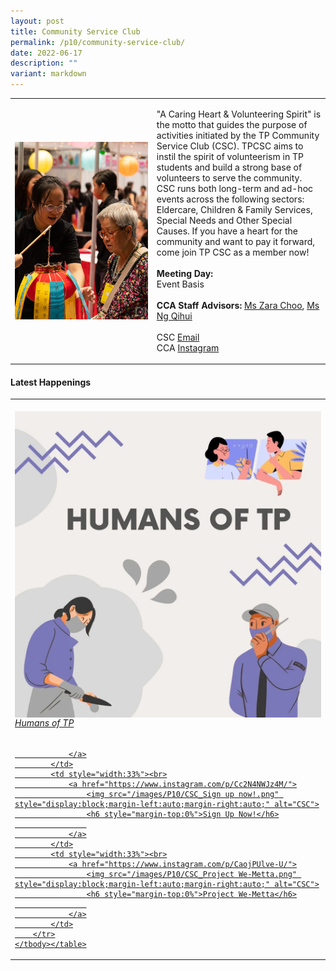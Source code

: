 ```yaml
---
layout: post
title: Community Service Club
permalink: /p10/community-service-club/
date: 2022-06-17
description: ""
variant: markdown
---
```

<div>
    <table>
        <tbody><tr>
            <td style="width:45%"><img src="/images/CCA_csc.jpg" style="display:block;margin-left:auto;margin-right:auto;" alt="Community Service Club"></td>
            <td>
                <p>
                    "A Caring Heart &amp; Volunteering Spirit" is the motto that guides the purpose of activities initiated by the TP Community Service Club (CSC). TPCSC aims to instil the spirit of volunteerism in TP students and build a strong base of volunteers to serve the community. CSC runs both long-term and ad-hoc events across the following sectors: Eldercare, Children &amp; Family Services, Special Needs and Other Special Causes. If you have a heart for the community and want to pay it forward, come join TP CSC as a member now!<br>
                    <br>
                    <b>Meeting Day:</b> 
									<br>Event Basis<br>
                    <br>
                    <b>CCA Staff Advisors:</b> <a href="mailto:Zara_CHOO@tp.edu.sg">Ms Zara Choo</a>,  <a href="mailto:NG_Qihui@tp.edu.sg">Ms Ng Qihui</a> <br>
                    <br>
                    CSC <a href="mailto:csc@student.tp.edu.sg">Email</a><br>
                    CCA <a href="https://www.instagram.com/tp_csc">Instagram</a>
                </p>
            </td>
        </tr>
    </tbody></table>
</div>

#### Latest Happenings

<div>
    <table>
        <tbody><tr>
            <td style="width:33%"><br>
                <a href="https://www.instagram.com/p/CdkNJPgJjB7/">
                    <img src="/images/P10/CSC_Humans of TP.png" style="display:block;margin-left:auto;margin-right:auto;" alt="CSC">
                    <h6 style="margin-top:0%">Humans of TP</h6>
                    
                </a>
            </td>
            <td style="width:33%"><br>
                <a href="https://www.instagram.com/p/Cc2N4NWJz4M/">
                    <img src="/images/P10/CSC_Sign up now!.png" style="display:block;margin-left:auto;margin-right:auto;" alt="CSC">
                    <h6 style="margin-top:0%">Sign Up Now!</h6>
                    
                </a>
            </td>
            <td style="width:33%"><br>
                <a href="https://www.instagram.com/p/CaojPUlve-U/">
                    <img src="/images/P10/CSC_Project We-Metta.png" style="display:block;margin-left:auto;margin-right:auto;" alt="CSC">
                    <h6 style="margin-top:0%">Project We-Metta</h6>
                    
                </a>
            </td>
        </tr>
    </tbody></table>
</div>
